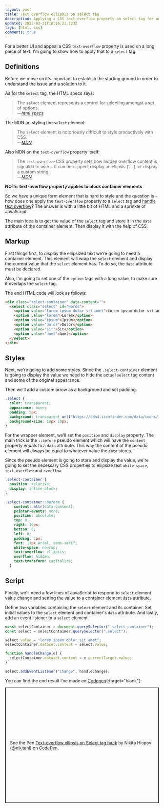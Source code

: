 ```yaml
---
layout: post
title: Text overflow ellipsis on select tag
description: Applying a CSS text-overflow property on select tag for an ellipsis effect
updated: 2022-03-21T18:16:21.123Z
tags: [html, css]
comments: true
---
```


For a better UI and appeal a CSS `text-overflow` property is used on a long piece of text. I'm going to show how to apply that to a `select` tag.

## Definitions

Before we move on it's important to establish the starting ground in order to understand the issue and a solution to it.

As for the `select` tag, the HTML specs says:

<blockquote>
The <code>select</code> element represents a control for selecting amongst a set of options.
<br />
&mdash;<cite><a href="https://html.spec.whatwg.org/multipage/form-elements.html#the-select-element" target="_blank">html specs</a></cite>
</blockquote>

The MDN on styling the `select` element:

<blockquote>
The <code>select</code> element is notoriously difficult to style productively with CSS.
<br />
&mdash;<cite><a href="https://developer.mozilla.org/en-US/docs/Web/HTML/Element/select#Styling_with_CSS" target="_blank">MDN</a></cite>
</blockquote>

Also MDN on the `text-overflow` property itself:

<blockquote>
The <code>text-overflow</code> CSS property sets how hidden overflow content is signaled to users. It can be clipped, display an ellipsis ('…'), or display a custom string.
<br />
&mdash;<cite><a href="https://developer.mozilla.org/en-US/docs/Web/CSS/text-overflow" target="_blank">MDN</a></cite>
</blockquote>

**NOTE: text-overflow property applies to block container elements**

So we have a unique form element that is hard to style and the question is - how does one apply the `text-overflow` property to a `select` tag and [handle text overflow](/pure-css-truncate-text)? The answer is with a little bit of HTML and a sprinkle of JavaScript.

The main idea is to get the value of the `select` tag and store it in the `data` attribute of the container element. Then display it with the help of CSS.

## Markup

First things first, to display the ellipsized text we're going to need a container element. This element will wrap the `select` element and display the current value that the `select` element has. To do so, the `data` attribute must be declared.

Also, I'm going to set one of the `option` tags with a long value, to make sure it overlaps the `select` tag.

The end HTML code will look as follows:
```html
<div class="select-container" data-content="">
  <select class="select" id="words">
    <option value="lorem ipsum dolor sit amet">Lorem ipsum dolor sit amet</option>
    <option value="lorem">Lorem</option>
    <option value="ipsum">Ipsum</option>
    <option value="dolor">Dolor</option>
    <option value="sit">Sit</option>
    <option value="amet">Amet</option>
  </select>
</div>
```

## Styles

Next, we're going to add some styles. Since the `.select-container` element is going to display the value we need to hide the actual `select` tag content and some of the original appearance.

Then we'll add a custom arrow as a background and set padding.

```css
.select {
  color: transparent;
  appearance: none;
  padding: 5px;
  background: transparent url("https://cdn4.iconfinder.com/data/icons/ionicons/512/icon-arrow-down-b-128.png") no-repeat calc(~"100% - 5px") 7px;
  background-size: 10px 10px;
}
```

For the wrapper element, we'll set the `position` and `display` property. The main trick is the `::before` pseudo element which will have the `content` property equals to a `data` attribute. This way the content of the pseudo element will always be equal to whatever value the `data` stores.

Since the pseudo element is going to store and display the value, we're going to set the necessary CSS properties to ellipsize text `white-space`, `text-overflow` and `overflow`.

```css
.select-container {
  position: relative;
  display: inline-block;
}

.select-container::before {
    content: attr(data-content);
    pointer-events: none;
    position: absolute;
    top: 0;
    right: 10px;
    bottom: 0;
    left: 0;
    padding: 7px;
    font: 11px Arial, sans-serif;
    white-space: nowrap;
    text-overflow: ellipsis;
    overflow: hidden;
    text-transform: capitalize;
  }
```

## Script

Finally, we'll need a few lines of JavaScript to respond to `select` element value change and setting the value to a container element `data` attribute.

Define two variables containing the `select` element and its container. Set initial values to the `select` element and container's `data` attribute. And lastly, add an event listener to a `select` element.


```javascript
const selectContainer = document.querySelector(".select-container");
const select = selectContainer.querySelector(".select");

select.value = "lorem ipsum dolor sit amet";
selectContainer.dataset.content = select.value;

function handleChange(e) {
  selectContainer.dataset.content = e.currentTarget.value;
}

select.addEventListener("change", handleChange);
```

You can find the end result I've made on [Codepen](https://codepen.io/nikitahl/pen/vyZbwR
){:target="blank"}:

<p class="codepen" data-height="320" data-theme-id="0" data-default-tab="html,result" data-user="nikitahl" data-slug-hash="vyZbwR" style="height: 378px; box-sizing: border-box; display: flex; align-items: center; justify-content: center; border: 2px solid; margin: 1em 0; padding: 1em;" data-pen-title="Text-overflow ellipsis on Select tag hack">
  <span>See the Pen <a href="https://codepen.io/nikitahl/pen/vyZbwR/">
  Text-overflow ellipsis on Select tag hack</a> by Nikita Hlopov (<a href="https://codepen.io/nikitahl">@nikitahl</a>)
  on <a href="https://codepen.io">CodePen</a>.</span>
</p>
<script async src="https://static.codepen.io/assets/embed/ei.js"></script>